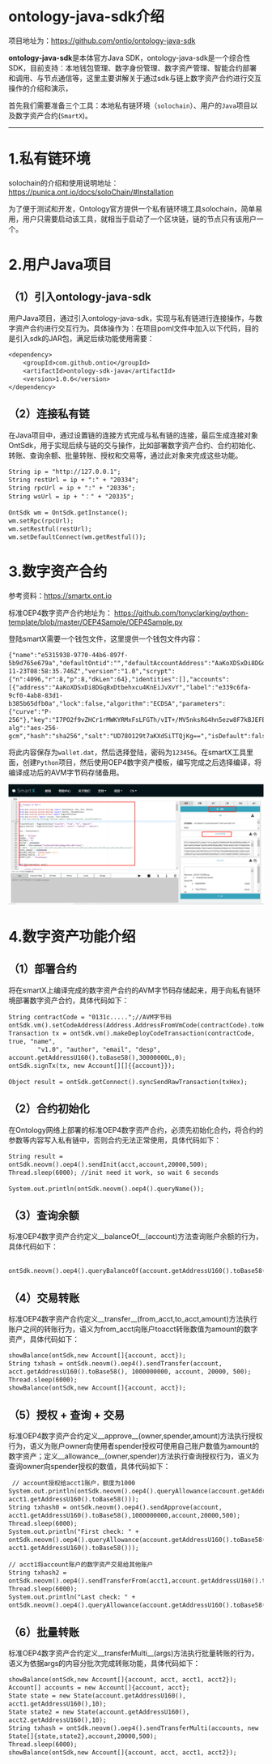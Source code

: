 ontology-java-sdk介绍
======


项目地址为：https://github.com/ontio/ontology-java-sdk

**ontology-java-sdk**是本体官方Java SDK，ontology-java-sdk是一个综合性SDK，目前支持：本地钱包管理、数字身份管理、数字资产管理、智能合约部署和调用、与节点通信等，这里主要讲解关于通过sdk与链上数字资产合约进行交互操作的介绍和演示，

首先我们需要准备三个工具：本地私有链环境（`solochain`）、用户的`Java`项目以及数字资产合约(`SmartX`)。

---


1.私有链环境
======

solochain的介绍和使用说明地址：https://punica.ont.io/docs/soloChain/#Installation

为了便于测试和开发，Ontology官方提供一个私有链环境工具solochain，简单易用，用户只需要启动该工具，就相当于启动了一个区块链，链的节点只有该用户一个。


2.用户Java项目
======
（1）引入ontology-java-sdk
------
用户Java项目，通过引入ontology-java-sdk，实现与私有链进行连接操作，与数字资产合约进行交互行为。具体操作为：在项目poml文件中加入以下代码，目的是引入sdk的JAR包，满足后续功能使用需要：
	
	<dependency>
    	<groupId>com.github.ontio</groupId>
   		<artifactId>ontology-sdk-java</artifactId>
    	<version>1.0.6</version>
	</dependency>

（2）连接私有链
------
在Java项目中，通过设置链的连接方式完成与私有链的连接，最后生成连接对象OntSdk，用于实现后续与链的交与操作，比如部署数字资产合约、合约初始化、转账、查询余额、批量转账、授权和交易等，通过此对象来完成这些功能。
   
	String ip = "http://127.0.0.1";
    String restUrl = ip + ":" + "20334";
    String rpcUrl = ip + ":" + "20336";
    String wsUrl = ip + "：" + "20335";

    OntSdk wm = OntSdk.getInstance();
    wm.setRpc(rpcUrl);
    wm.setRestful(restUrl);
    wm.setDefaultConnect(wm.getRestful());


3.数字资产合约
======
参考资料：https://smartx.ont.io

标准OEP4数字资产合约地址为：  https://github.com/tonyclarking/python-template/blob/master/OEP4Sample/OEP4Sample.py

登陆smartX需要一个钱包文件，这里提供一个钱包文件内容：
	
	{"name":"e5315938-9770-44b6-897f-5b9d765e679a","defaultOntid":"","defaultAccountAddress":"AaKoXDSxDi8DGqBxDtbehxcu4KnEiJvXvY","createTime":"2018-11-23T08:58:35.746Z","version":"1.0","scrypt":{"n":4096,"r":8,"p":8,"dkLen":64},"identities":[],"accounts":[{"address":"AaKoXDSxDi8DGqBxDtbehxcu4KnEiJvXvY","label":"e339c6fa-9cf0-4ab8-83d1-b385b65dfb0a","lock":false,"algorithm":"ECDSA","parameters":{"curve":"P-256"},"key":"I7PO2f9vZHCr1rMWKYRMxFsLFGTh/vIT+/MV5nksRG4hn5ezw8F7kBJEFEMXbDXL","enc-alg":"aes-256-gcm","hash":"sha256","salt":"UD78O129t7aKXdSiTTQjKg==","isDefault":false,"publicKey":"0320c963f95026b6cdd17f2b6679689fea235894d4c8a3a48069e1c97561591a56","signatureScheme":"SHA256withECDSA"}],"extra":null}
将此内容保存为`wallet.dat`，然后选择登陆，密码为`123456`。在smartX工具里面，创建`Python`项目，然后使用OEP4数字资产模板，编写完成之后选择编译，将编译成功后的AVM字节码存储备用。

 ![image](https://github.com/MySelfChain/picture/blob/master/smartX.png?raw=true)


4.数字资产功能介绍
======

（1）部署合约
------
将在smartX上编译完成的数字资产合约的AVM字节码存储起来，用于向私有链环境部署数字资产合约，具体代码如下：

    String contractCode = "0131c.....";//AVM字节码
    ontSdk.vm().setCodeAddress(Address.AddressFromVmCode(contractCode).toHexString());
    Transaction tx = ontSdk.vm().makeDeployCodeTransaction(contractCode, true, "name",
            "v1.0", "author", "email", "desp", account.getAddressU160().toBase58(),30000000L,0);
    ontSdk.signTx(tx, new Account[][]{{account}});

    Object result = ontSdk.getConnect().syncSendRawTransaction(txHex);



（2）合约初始化
------
在Ontology网络上部署的标准OEP4数字资产合约，必须先初始化合约，将合约的参数等内容写入私有链中，否则合约无法正常使用，具体代码如下：

    String result = ontSdk.neovm().oep4().sendInit(acct,account,20000,500);
    Thread.sleep(6000); //init need it work, so wait 6 seconds

    System.out.println(ontSdk.neovm().oep4().queryName());


（3）查询余额
------
标准OEP4数字资产合约定义__balanceOf__(account)方法查询账户余额的行为，具体代码如下：

      ontSdk.neovm().oep4().queryBalanceOf(account.getAddressU160().toBase58())


（4）交易转账
------
标准OEP4数字资产合约定义__transfer__(from_acct,to_acct,amount)方法执行账户之间的转账行为，语义为from_acct向账户toacct转账数值为amount的数字资产，具体代码如下：

    showBalance(ontSdk,new Account[]{account, acct});
    String txhash = ontSdk.neovm().oep4().sendTransfer(account, acct.getAddressU160().toBase58(), 1000000000, account, 20000, 500);
    Thread.sleep(6000);
    showBalance(ontSdk,new Account[]{account, acct});



（5）授权 + 查询 + 交易
------
标准OEP4数字资产合约定义__approve__(owner,spender,amount)方法执行授权行为，语义为账户owner向使用者spender授权可使用自己账户数值为amount的数字资产；定义__allowance__(owner,spender)方法执行查询授权行为，语义为查询owner向spender授权的数值，具体代码如下：
    
	 // account授权给acct1账户，额度为1000
    System.out.println(ontSdk.neovm().oep4().queryAllowance(account.getAddressU160().toBase58(), acct1.getAddressU160().toBase58()));
    String txhash0 = ontSdk.neovm().oep4().sendApprove(account, acct1.getAddressU160().toBase58(),1000000000,account,20000,500);
    Thread.sleep(6000);
    System.out.println("First check: " + ontSdk.neovm().oep4().queryAllowance(account.getAddressU160().toBase58(), acct1.getAddressU160().toBase58()));

    // acct1将account账户的数字资产交易给其他账户
    String txhash2 = ontSdk.neovm().oep4().sendTransferFrom(acct1,account.getAddressU160().toBase58(),acct1.getAddressU160().toBase58(),1000000000,account,20000,500);
    Thread.sleep(6000);
    System.out.println("Last check: " + ontSdk.neovm().oep4().queryAllowance(account.getAddressU160().toBase58(),acct1.getAddressU160().toBase58()));



（6）批量转账
------
标准OEP4数字资产合约定义__transferMulti__(args)方法执行批量转账的行为，语义为依据args的内容分批次完成转账功能，具体代码如下：
   
    showBalance(ontSdk,new Account[]{account, acct, acct1, acct2});
    Account[] accounts = new Account[]{account, acct};
    State state = new State(account.getAddressU160(), acct1.getAddressU160(),10);
    State state2 = new State(account.getAddressU160(), acct2.getAddressU160(),10);
    String txhash = ontSdk.neovm().oep4().sendTransferMulti(accounts, new State[]{state,state2},account,20000,500);
    Thread.sleep(6000);
    showBalance(ontSdk,new Account[]{account, acct, acct1, acct2});
   


